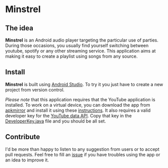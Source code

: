 # Minstrel

## The idea
__Minstrel__ is an Android audio player targeting the particular use of parties. 
During those occasions, you usually find yourself switching between youtube, spotify or any other streaming service. This application aims at making it easy to create a playlist using songs from any source.

## Install
__Minstrel__ is built using [Android Studio](https://developer.android.com/studio/index.html). To try it you just have to create a new project from version control. 

_Please note_ that this application requires that the YouTube application is installed. To work on a virtual device, you can download the app from [apkmirror](http://www.apkmirror.com/?s=youtube&post_type=apps_post) and install it using these [instructions](http://stackoverflow.com/questions/3480201/how-do-you-install-an-apk-file-in-the-android-emulator).
It also requires a valid developer key for the [YouTube data API](https://developers.google.com/youtube/v3/getting-started). Copy that key in the [DeveloperKey.java](https://github.com/bx5a/Minstrel/blob/master/app/src/main/java/com/bx5a/minstrel/youtube/DeveloperKey.java) file and you should be all set. 

## Contribute
I'd be more than happy to listen to any suggestion from users or to accept pull requests. Feel free to fill an [issue](https://github.com/bx5a/Minstrel/issues) if you have troubles using the app or an idea to improve it.
